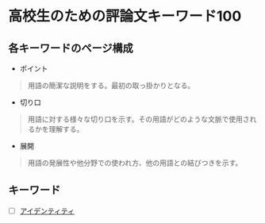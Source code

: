 # 高校生のための評論文キーワード100
## 各キーワードのページ構成
- ポイント
> 用語の簡潔な説明をする。最初の取っ掛かりとなる。
- 切り口
> 用語に対する様々な切り口を示す。その用語がどのような文脈で使用されるかを理解する。
- 展開
> 用語の発展性や他分野での使われ方、他の用語との結びつきを示す。
## キーワード
- [ ] [アイデンティティ]()
